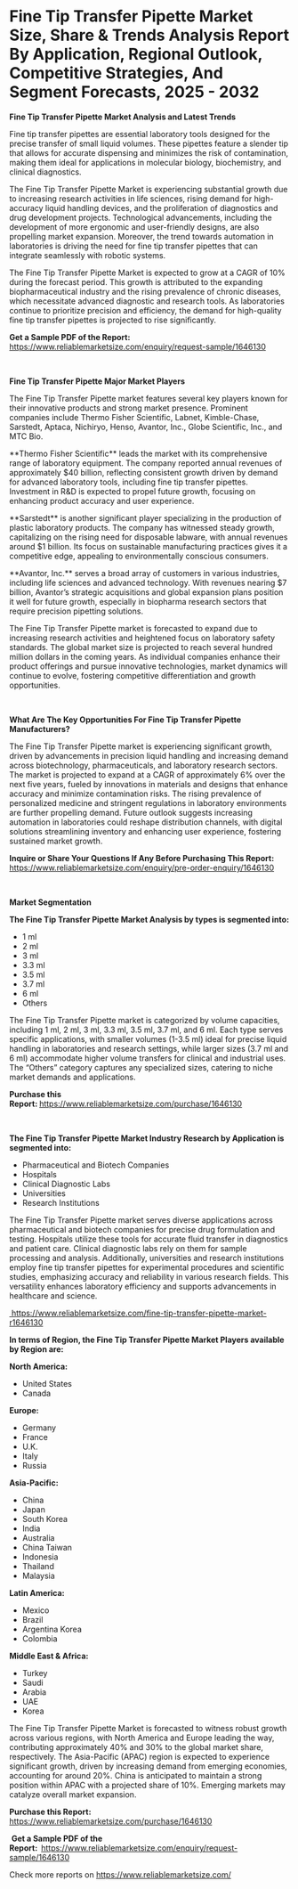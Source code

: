 <p><h1>Fine Tip Transfer Pipette Market Size, Share & Trends Analysis Report By Application, Regional Outlook, Competitive Strategies, And Segment Forecasts, 2025 - 2032</h1></p><p><strong>Fine Tip Transfer Pipette Market Analysis and Latest Trends</strong></p>
<p><p>Fine tip transfer pipettes are essential laboratory tools designed for the precise transfer of small liquid volumes. These pipettes feature a slender tip that allows for accurate dispensing and minimizes the risk of contamination, making them ideal for applications in molecular biology, biochemistry, and clinical diagnostics. </p><p>The Fine Tip Transfer Pipette Market is experiencing substantial growth due to increasing research activities in life sciences, rising demand for high-accuracy liquid handling devices, and the proliferation of diagnostics and drug development projects. Technological advancements, including the development of more ergonomic and user-friendly designs, are also propelling market expansion. Moreover, the trend towards automation in laboratories is driving the need for fine tip transfer pipettes that can integrate seamlessly with robotic systems. </p><p>The Fine Tip Transfer Pipette Market is expected to grow at a CAGR of 10% during the forecast period. This growth is attributed to the expanding biopharmaceutical industry and the rising prevalence of chronic diseases, which necessitate advanced diagnostic and research tools. As laboratories continue to prioritize precision and efficiency, the demand for high-quality fine tip transfer pipettes is projected to rise significantly.</p></p>
<p><strong>Get a Sample PDF of the Report:&nbsp;</strong> <a href="https://www.reliablemarketsize.com/enquiry/request-sample/1646130?utm_campaign=2180&utm_medium=2&utm_source=Github&utm_content=ia&utm_term=23022025&utm_id=fine-tip-transfer-pipette">https://www.reliablemarketsize.com/enquiry/request-sample/1646130</a></p>
<p>&nbsp;</p>
<p><strong>Fine Tip Transfer Pipette Major Market Players</strong></p>
<p><p>The Fine Tip Transfer Pipette market features several key players known for their innovative products and strong market presence. Prominent companies include Thermo Fisher Scientific, Labnet, Kimble-Chase, Sarstedt, Aptaca, Nichiryo, Henso, Avantor, Inc., Globe Scientific, Inc., and MTC Bio.</p><p>**Thermo Fisher Scientific** leads the market with its comprehensive range of laboratory equipment. The company reported annual revenues of approximately $40 billion, reflecting consistent growth driven by demand for advanced laboratory tools, including fine tip transfer pipettes. Investment in R&D is expected to propel future growth, focusing on enhancing product accuracy and user experience.</p><p>**Sarstedt** is another significant player specializing in the production of plastic laboratory products. The company has witnessed steady growth, capitalizing on the rising need for disposable labware, with annual revenues around $1 billion. Its focus on sustainable manufacturing practices gives it a competitive edge, appealing to environmentally conscious consumers.</p><p>**Avantor, Inc.** serves a broad array of customers in various industries, including life sciences and advanced technology. With revenues nearing $7 billion, Avantor’s strategic acquisitions and global expansion plans position it well for future growth, especially in biopharma research sectors that require precision pipetting solutions.</p><p>The Fine Tip Transfer Pipette market is forecasted to expand due to increasing research activities and heightened focus on laboratory safety standards. The global market size is projected to reach several hundred million dollars in the coming years. As individual companies enhance their product offerings and pursue innovative technologies, market dynamics will continue to evolve, fostering competitive differentiation and growth opportunities.</p></p>
<p>&nbsp;</p>
<p><strong>What Are The Key Opportunities For Fine Tip Transfer Pipette Manufacturers?</strong></p>
<p><p>The Fine Tip Transfer Pipette market is experiencing significant growth, driven by advancements in precision liquid handling and increasing demand across biotechnology, pharmaceuticals, and laboratory research sectors. The market is projected to expand at a CAGR of approximately 6% over the next five years, fueled by innovations in materials and designs that enhance accuracy and minimize contamination risks. The rising prevalence of personalized medicine and stringent regulations in laboratory environments are further propelling demand. Future outlook suggests increasing automation in laboratories could reshape distribution channels, with digital solutions streamlining inventory and enhancing user experience, fostering sustained market growth.</p></p>
<p><strong>Inquire or Share Your Questions If Any Before Purchasing This Report:</strong> <a href="https://www.reliablemarketsize.com/enquiry/pre-order-enquiry/1646130?utm_campaign=2180&utm_medium=2&utm_source=Github&utm_content=ia&utm_term=23022025&utm_id=fine-tip-transfer-pipette">https://www.reliablemarketsize.com/enquiry/pre-order-enquiry/1646130</a></p>
<p>&nbsp;</p>
<p><strong>Market Segmentation</strong></p>
<p><strong>The Fine Tip Transfer Pipette Market Analysis by types is segmented into:</strong></p>
<p><ul><li>1 ml</li><li>2 ml</li><li>3 ml</li><li>3.3 ml</li><li>3.5 ml</li><li>3.7 ml</li><li>6 ml</li><li>Others</li></ul></p>
<p><p>The Fine Tip Transfer Pipette market is categorized by volume capacities, including 1 ml, 2 ml, 3 ml, 3.3 ml, 3.5 ml, 3.7 ml, and 6 ml. Each type serves specific applications, with smaller volumes (1-3.5 ml) ideal for precise liquid handling in laboratories and research settings, while larger sizes (3.7 ml and 6 ml) accommodate higher volume transfers for clinical and industrial uses. The “Others” category captures any specialized sizes, catering to niche market demands and applications.</p></p>
<p><strong>Purchase this Report:&nbsp;</strong><a href="https://www.reliablemarketsize.com/purchase/1646130?utm_campaign=2180&utm_medium=2&utm_source=Github&utm_content=ia&utm_term=23022025&utm_id=fine-tip-transfer-pipette">https://www.reliablemarketsize.com/purchase/1646130</a></p>
<p>&nbsp;</p>
<p><strong>The Fine Tip Transfer Pipette Market Industry Research by Application is segmented into:</strong></p>
<p><ul><li>Pharmaceutical and Biotech Companies</li><li>Hospitals</li><li>Clinical Diagnostic Labs</li><li>Universities</li><li>Research Institutions</li></ul></p>
<p><p>The Fine Tip Transfer Pipette market serves diverse applications across pharmaceutical and biotech companies for precise drug formulation and testing. Hospitals utilize these tools for accurate fluid transfer in diagnostics and patient care. Clinical diagnostic labs rely on them for sample processing and analysis. Additionally, universities and research institutions employ fine tip transfer pipettes for experimental procedures and scientific studies, emphasizing accuracy and reliability in various research fields. This versatility enhances laboratory efficiency and supports advancements in healthcare and science.</p></p>
<p><a href="https://www.reliablemarketsize.com/fine-tip-transfer-pipette-market-r1646130?utm_campaign=2180&utm_medium=2&utm_source=Github&utm_content=ia&utm_term=23022025&utm_id=fine-tip-transfer-pipette">&nbsp;https://www.reliablemarketsize.com/fine-tip-transfer-pipette-market-r1646130</a></p>
<p><strong>In terms of Region, the Fine Tip Transfer Pipette Market Players available by Region are:</strong></p>
<p>
    <p> <strong> North America: </strong>
        <ul>
            <li>United States</li>
            <li>Canada</li>
        </ul>
        </p> 
    <p> <strong> Europe: </strong>
        <ul>
            <li>Germany</li>
            <li>France</li>
            <li>U.K.</li>
            <li>Italy</li>
            <li>Russia</li>
        </ul>
        </p> 
    <p> <strong> Asia-Pacific: </strong>
        <ul>
            <li>China</li>
            <li>Japan</li>
            <li>South Korea</li>
            <li>India</li>
            <li>Australia</li>
            <li>China Taiwan</li>
            <li>Indonesia</li>
            <li>Thailand</li>
            <li>Malaysia</li>
        </ul>
        </p> 
    <p> <strong> Latin America: </strong>
        <ul>
            <li>Mexico</li>
            <li>Brazil</li>
            <li>Argentina Korea</li>
            <li>Colombia</li>
        </ul>
        </p> 
    <p> <strong> Middle East & Africa: </strong>
        <ul>
            <li>Turkey</li>
            <li>Saudi</li>
            <li>Arabia</li>
            <li>UAE</li>
            <li>Korea</li>
        </ul>
    </p>
    </p>
<p><p>The Fine Tip Transfer Pipette Market is forecasted to witness robust growth across various regions, with North America and Europe leading the way, contributing approximately 40% and 30% to the global market share, respectively. The Asia-Pacific (APAC) region is expected to experience significant growth, driven by increasing demand from emerging economies, accounting for around 20%. China is anticipated to maintain a strong position within APAC with a projected share of 10%. Emerging markets may catalyze overall market expansion.</p></p>
<p><strong>Purchase this Report: </strong><a href="https://www.reliablemarketsize.com/purchase/1646130?utm_campaign=2180&utm_medium=2&utm_source=Github&utm_content=ia&utm_term=23022025&utm_id=fine-tip-transfer-pipette">https://www.reliablemarketsize.com/purchase/1646130</a></p>
<p>&nbsp;<strong>Get a Sample PDF of the Report:&nbsp;&nbsp;</strong><a href="https://www.reliablemarketsize.com/enquiry/request-sample/1646130?utm_campaign=2180&utm_medium=2&utm_source=Github&utm_content=ia&utm_term=23022025&utm_id=fine-tip-transfer-pipette">https://www.reliablemarketsize.com/enquiry/request-sample/1646130</a></p>
<p><strong></strong></p>
<p>Check more reports on <a href="https://www.reliablemarketsize.com/?utm_campaign=2180&utm_medium=2&utm_source=Github&utm_content=ia&utm_term=23022025&utm_id=fine-tip-transfer-pipette">https://www.reliablemarketsize.com/</a></p>